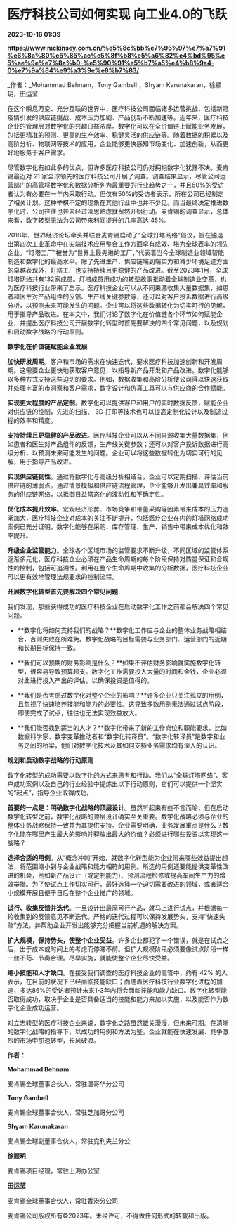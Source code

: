 # 医疗科技公司如何实现 向工业4.0的飞跃

**2023-10-16 01:39**

**https://www.mckinsey.com.cn/%e5%8c%bb%e7%96%97%e7%a7%91%e6%8a%80%e5%85%ac%e5%8f%b8%e5%a6%82%e4%bd%95%e5%ae%9e%e7%8e%b0-%e5%90%91%e5%b7%a5%e4%b8%9a4-0%e7%9a%84%e9%a3%9e%e8%b7%83/**

_作者：_Mohammad Behnam，Tony Gambell ，Shyam Karunakaran，徐颖玥，田运莹

在这个瞬息万变、充分互联的世界中，医疗科技公司面临诸多运营挑战，包括新冠疫情引发的供应链挑战、成本压力加剧、产品创新不断加速等。近年来，医疗科技企业的管理层对数字化的兴趣日益浓厚。数字化可以在全价值链上赋能业务发展，包括更精准的预测、更高的生产效率、稳健灵活的供应链等。随着数据的积累以及高阶分析、物联网等技术的应用，企业能够更快感知市场变化、加速创新，从而更好地服务于客户需求。

尽管数字化有如此多的优点，但许多医疗科技公司仍对拥抱数字化犹豫不决。麦肯锡最近对 21 家全球领先的医疗科技公司开展了调查。调查结果显示，尽管公司运营部门的高管将数字化和数据分析列为最重要的行业趋势之一，并且60%的受访者认为有必要在一年内采取行动。但仅有50%的受访者表示，所在公司已经制定了相关计划。这种举棋不定的现象在其他行业中也并不少见。而当最终决定推进数字化时，公司往往也并未经过深思熟虑就贸然开始行动。麦肯锡的调查显示，总体来看，数字转型无法为公司带来利润提升的几率高达 45%。

2018年，世界经济论坛牵头并联合麦肯锡启动了“全球灯塔网络”倡议，旨在遴选出第四次工业革命中在尖端技术应用整合工作方面卓有成效、堪为全球表率的领先企业。“灯塔工厂”被誉为“世界上最先进的工厂，”代表着当今全球制造业领域智能制造和数字化的最高水平。除了先进生产、供应链端到端实力和减少环境足迹方面的卓越表现外，灯塔工厂也支持持续且更稳健的产品改进。截至2023年1月，全球灯塔网络共有132家成员。灯塔成员用成功的转型故事推动着全球制造业变革，也为医疗科技行业带来了启示。医疗科技企业可以从不同来源收集大量数据集，如患者和医生对产品组件的反馈、生产线关键参数等，还可以对客户投诉数据进行高级分析，以预测未来可能发生的问题。企业可以将这些数据转化为切实可行的见解，用于指导产品改进。在本文中，我们讨论了数字化在价值链各个环节如何赋能企业，并提出医疗科技公司开展数字化转型时首先要解决的四个常见问题，以及规划和启动数字战略的行动原则。

**数字化在价值链赋能企业发展**

**加快研发周期**。客户和市场的需求在快速迭代，要求医疗科技加速创新和开发周期。这需要企业更快地获取客户意见，以指导新产品开发和产品改进。数字化能够以多种方式支持这些迫切的要求。例如，数据收集和高阶分析使公司得以快速获取并处理丰富的市洞察和客户需求，数字设计和仿真工具可以与供应商的合作赋能。

**实现更大程度的产品定制**。数字化可以提供客户和用户的实时数据反馈，赋能企业对供应链的控制，先进的扫描、 3D 打印等技术也可以提高定制化设计以及制造过程的效率和精度。

**支持持续且更稳健的产品改进**。医疗科技企业可以从不同来源收集大量数据集，例如患者和医生对产品组件的反馈，生产线关键参数；还可以对客户投诉数据进行高级分析，以预测未来可能发生的问题。企业可以将这些数据转化为切实可行的见解，用于指导产品改进。

**实现供应链韧性**。通过将数字化与高级分析相结合，企业可以定期扫描、评估当前供应链的薄弱点。通过情景模拟和供应链流程管理，企业能够开发出兼具效率和服务的供应链网络，以抵御日益常态化的波动性和不确定性。

**优化成本提升效率**。宏观经济形势、市场竞争和带量采购等因素带来成本的压力逐渐加大，医疗科技企业对成本的关注不断提升，包括医疗企业在内的灯塔网络成功案例已充分证明，数字化能够在采购、库存管理、生产、销售中带来成本优化和效率提升。

**升级企业监管能力**。全球各个区域市场的监管要求不断升级，不同区域的监管体系逐渐多元化，医疗科技企业必须在产品生命周期的每个阶段保持对质量保证和合规性的控制，包括可追溯性。利用在整个生命周期中收集的分析数据，医疗科技企业可以更有效地管理法规要求的控制流程。

**开展数字化转型首先要解决四个常见问题**

我们发现，那些获得成功的医疗科技企业在启动数字化工作之前都会解决四个常见问题。

*   **数字化将如何支持我们的战略？**数字化工作应与企业的整体业务战略相结合，否则失败在所难免。数字化战略的目标需要与业务部门、运营部门的近期和长期目标保持一致。

*   **我们可以预期的财务影响是什么？**如果不评估财务影响就实施数字化转型，很容易导致预算超支。数字化工作需要投入大量的时间和金钱，企业必须对此进行投入产出的评估，以确保投资是值得的。

*   **我们是否考虑过数字化对整个企业的影响？**许多企业只关注孤立的用例，且忽视了快速培养技能和能力的必要性。这导致多数用例无法通过试点阶段，即使完成了试点，往往也无法实现效益放大。

*   **我们能否找到适当的人才？**数字化带来了新的工作岗位和职能要求，比如数据科学家、数字变革推动者和“数字化转译员”。“数字化转译员”是数字和业务之间的桥梁，他们对数字化技术及其如何支持业务需求均有深入的认识。

**规划和启动数字战略的行动原则**

数字化转型的成功需要以数字化的方式来思考和行动。我们从“全球灯塔网络”、客户成功案例以及自己的行业经验中提炼出以下行动原则，它们可以提供一个坚实的“起点”，指导企业取得成功。

**首要的一点是：明确数字化战略的顶层设计**。虽然听起来有些不言而喻，但在启动数字化转型之前，数字化战略的顶层设计确实至关重要。数字化战略必须与企业的整体业务战略保持一致并为其提供支持。企业需要明确，业务发展重点是什么？数字化能在哪里产生最大的影响并释放出最大的价值？必须进行哪些投资以实现这一战略？

**选择合适的用例**。从“概念冲刺”开始，就数字化转型能为企业带来哪些效益提出想法，将范围缩小到与企业战略和能力相符的用例。所选的用例还要能提供变革性改进的机会，例如新产品设计（或定制能力）、预测流程检修或提高车间生产力的增效举措。为了使试点工作切实可行，最好选择一个迫切需要改进的领域，或者适合小规模开展且便于日后在整个企业推广的领域。

**试行、收集反馈并迭代**。一旦设计出最简可行产品，就马上进行试点，并根据每一轮收集到的反馈意见不断迭代。严格的迭代过程可以保持发展势头，支持“快速失败”方法，并帮助企业开发出能够充分把握当前机遇的解决方案。

**扩大规模，保持势头，使整个企业受益**。许多企业都犯了一个错误，就是在试点之后，出于成本或时间上的考虑而停滞不前。但扩大规模阶段必须要像试点阶段一样一丝不苟、节奏合理。尽早实施，就能使整个企业尽快受益。

**缩小技能和人才缺口**。在接受我们调查的医疗科技企业的高管中，约有 42% 的人表示，在目前的状况下已经面临技能缺口；而随着医疗科技行业数字化进程的加速，多达86%的受访者预计未来1-3年内将会面临技能和能力缺口。数字化转型能否取得成功，取决于企业是否具备适当的技能和能力来加以实施，以及能否作为数字化企业成功运营。

对立志转型的医疗科技企业来说，数字化之路虽然雄关漫漫，但未来可期。在清晰的数字化战略的指导下，以成功的用例和方法为鉴，企业就能在快速发展、竞争激烈的市场中加速转型，长风破浪。

**作者：**

**Mohammad Behnam**

麦肯锡全球董事合伙人，常驻温哥华分公司

**Tony Gambell**

麦肯锡全球董事合伙人，常驻芝加哥分公司

**Shyam Karunakaran**

麦肯锡全球副董事合伙人，常驻克利夫兰分公

**徐颖玥**

麦肯锡项目经理，常驻上海办公室

**田运莹**

麦肯锡全球董事合伙人，常驻香港分公司

麦肯锡公司版权所有©2023年。未经许可，不得做任何形式的转载和出版。